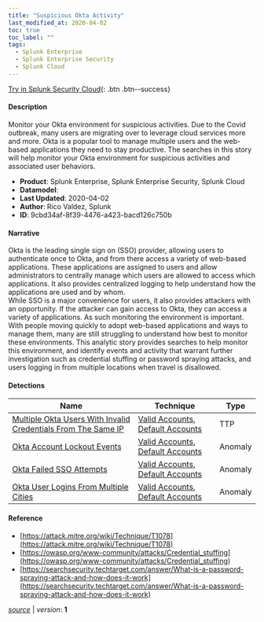 ```yaml
---
title: "Suspicious Okta Activity"
last_modified_at: 2020-04-02
toc: true
toc_label: ""
tags:
  - Splunk Enterprise
  - Splunk Enterprise Security
  - Splunk Cloud
---
```


[Try in Splunk Security Cloud](https://www.splunk.com/en_us/cyber-security.html){: .btn .btn--success}

#### Description

Monitor your Okta environment for suspicious activities. Due to the Covid outbreak, many users are migrating over to leverage cloud services more and more. Okta is a popular tool to manage multiple users and the web-based applications they need to stay productive. The searches in this story will help monitor your Okta environment for suspicious activities and associated user behaviors.

- **Product**: Splunk Enterprise, Splunk Enterprise Security, Splunk Cloud
- **Datamodel**: 
- **Last Updated**: 2020-04-02
- **Author**: Rico Valdez, Splunk
- **ID**: 9cbd34af-8f39-4476-a423-bacd126c750b

#### Narrative

Okta is the leading single sign on (SSO) provider, allowing users to authenticate once to Okta, and from there access a variety of web-based applications. These applications are assigned to users and allow administrators to centrally manage which users are allowed to access which applications. It also provides centralized logging to help understand how the applications are used and by whom. \
While SSO is a major convenience for users, it also provides attackers with an opportunity. If the attacker can gain access to Okta, they can access a variety of applications. As such monitoring the environment is important. \
With people moving quickly to adopt web-based applications and ways to manage them, many are still struggling to understand how best to monitor these environments. This analytic story provides searches to help monitor this environment, and identify events and activity that warrant further investigation such as credential stuffing or password spraying attacks, and users logging in from multiple locations when travel is disallowed.

#### Detections

| Name        | Technique   | Type         |
| ----------- | ----------- |--------------|
| [Multiple Okta Users With Invalid Credentials From The Same IP](/application/multiple_okta_users_with_invalid_credentials_from_the_same_ip/) | [Valid Accounts](/tags/#valid-accounts), [Default Accounts](/tags/#default-accounts) | TTP |
| [Okta Account Lockout Events](/application/okta_account_lockout_events/) | [Valid Accounts](/tags/#valid-accounts), [Default Accounts](/tags/#default-accounts) | Anomaly |
| [Okta Failed SSO Attempts](/application/okta_failed_sso_attempts/) | [Valid Accounts](/tags/#valid-accounts), [Default Accounts](/tags/#default-accounts) | Anomaly |
| [Okta User Logins From Multiple Cities](/application/okta_user_logins_from_multiple_cities/) | [Valid Accounts](/tags/#valid-accounts), [Default Accounts](/tags/#default-accounts) | Anomaly |

#### Reference

* [https://attack.mitre.org/wiki/Technique/T1078](https://attack.mitre.org/wiki/Technique/T1078)
* [https://owasp.org/www-community/attacks/Credential_stuffing](https://owasp.org/www-community/attacks/Credential_stuffing)
* [https://searchsecurity.techtarget.com/answer/What-is-a-password-spraying-attack-and-how-does-it-work](https://searchsecurity.techtarget.com/answer/What-is-a-password-spraying-attack-and-how-does-it-work)



[*source*](https://github.com/splunk/security_content/tree/develop/stories/suspicious_okta_activity.yml) \| *version*: **1**